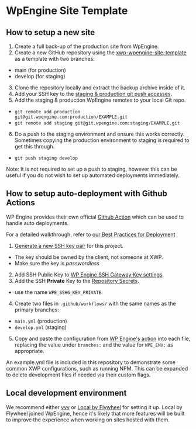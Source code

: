 # WpEngine Site Template

## How to setup a new site

1. Create a full back-up of the production site from WpEngine.
2. Create a new GitHub repository using the [xwp-wpengine-site-template](https://github.com/xwp/xwp-wpengine-site-template) as a template with two branches:
  - main (for production)
  - develop (for staging)
3. Clone the repository locally and extract the backup archive inside of it.
4. Add your SSH key to the [staging & production git push accesses](https://wpengine.com/support/git/). 
5. Add the staging & production WpEngine remotes to your local Git repo.
  - `git remote add production git@git.wpengine.com:production/EXAMPLE.git`
  - `git remote add staging git@git.wpengine.com:staging/EXAMPLE.git`
6. Do a push to the staging environment and ensure this works correctly. Sometimes copying the production environment to staging is required to get this through.
  - `git push staging develop`

Note: It is not required to set up a push to staging, however this can be useful if you do not wish to set up automated deployments immediately.

## How to setup auto-deployment with Github Actions

WP Engine provides their own official [Github Action](https://github.com/marketplace/actions/deploy-wordpress-to-wp-engine) which can be used to handle auto deployments.

For a detailed walkthrough, refer to [our Best Practices for Deployment](https://github.com/xwp/engineering-best-practices/blob/ecbe4101083134be129ff38b0f288d5540d5c6e6/workflows/deployments.md#wp-engine)

1. [Generate a new SSH key pair](https://wpengine.com/support/ssh-keys-for-shell-access/#Generate_New_SSH_Key) for this project. 
  - The key should be owned by the client, not someone at XWP.
  - Make sure the key is _passwordless_
2. Add SSH Public Key to [WP Engine SSH Gateway Key settings](https://wpengine.com/support/ssh-gateway/).
3. Add the SSH **Private** Key to the [Repository Secrets](https://docs.github.com/en/actions/security-guides/encrypted-secrets#creating-encrypted-secrets-for-a-repository).
  - use the name `WPE_SSHG_KEY_PRIVATE`.
4. Create two files in `.github/workflows/` with the same names as the primary branches:
  - `main.yml` (production)
  - `develop.yml` (staging)
5. Copy and paste the configuration from [WP Engine's action](https://github.com/marketplace/actions/deploy-wordpress-to-wp-engine) into each file, replacing the value under `branches:` and the value for `WPE_ENV:` as appropriate.

An example.yml file is included in this repository to demonstrate some common XWP configurations, such as running NPM. This can be expanded to delete development files if needed via their custom flags.

## Local development environment

We recommend either [vvv](https://github.com/Varying-Vagrant-Vagrants/VVV) or [Local by Flywheel](https://localbyflywheel.com/) for setting it up. Local by Flywheel joined WpEngine, hence it's likely that more features will be built to improve the experience when working on sites hosted with them.
